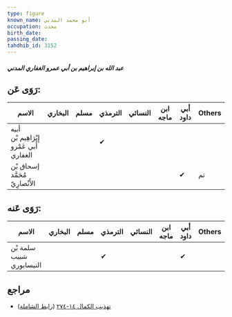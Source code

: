 ```yaml
---
type: figure
known_name: أبو محمد المدني
occupation: محدث
birth_date:
passing_date:
tahdhib_id: 3152
---
```

##### عبد الله بن إبراهيم بن أبي عمرو الغفاري المدني

## رَوَى عَن:
| الاسم                                    | البخاري | مسلم | الترمذي | النسائي | ابن ماجه | أبي داود | Others |
| ---------------------------------------- | ------- | ---- | ------- | ------- | -------- | -------- | ------ |
| أبيه إِبْرَاهِيم بْن أَبي عَمْرو الغفاري |         |      | ✔       |         |          |          |        |
| إسحاق بْن مُحَمَّد الأَنْصارِيّ          |         |      |         |         |          | ✔        | تم     |
## رَوَى عَنه:
| الاسم                    | البخاري | مسلم | الترمذي | النسائي | ابن ماجه | أبي داود | Others |
| ------------------------ | ------- | ---- | ------- | ------- | -------- | -------- | ------ |
| سلمة بْن شبيب النيسابوري |         |      | ✔       |         |          | ✔        |        |
## مراجع
- [تهذيب الكمال ١٤-٢٧٤](obsidian://open?vault=Tahdhib-al-Kamal&file=Figures/٣١٥٢-عبد%20الله%20بن%20إبراهيم%20بن%20أبي%20عمرو%20الغفاري%20المدني) ([رابط الشاملة](https://shamela.ws/book/3722/7202))